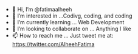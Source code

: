 - 👋 Hi, I’m @fatimaalheeh
- 👀 I’m interested in ...Codivg, coding, and coding
- 🌱 I’m currently learning ... Web Development
- 💞️ I’m looking to collaborate on ... Anything I like
- 📫 How to reach me ... Just tweet me at: https://twitter.com/AlheehFatima

<!---
fatimaalheeh/fatimaalheeh is a ✨ special ✨ repository because its `README.md` (this file) appears on your GitHub profile.
You can click the Preview link to take a look at your changes.
--->
